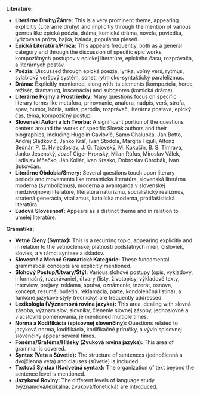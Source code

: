 **Literature:**

- **Literárne Druhy/Žánre:** This is a very prominent theme, appearing explicitly (Literárne druhy) and implicitly through the mention of various genres like epická poézia, dráma, komická dráma, novela, poviedka, lyrizovaná próza, bajka, balada, populárna pieseň.
- **Epická Literatúra/Próza:** This appears frequently, both as a general category and through the discussion of specific epic works, kompozičných postupov v epickej literatúre, epického času, rozprávača, a literárnych postáv.
- **Poézia:** Discussed through epická poézia, lyrika, voľný verš, rytmus, sylabický veršový systém, sonet, rytmicko-syntaktický paralelizmus.
- **Dráma:** Explicitly mentioned, along with its elements (kompozícia, herec, režisér, dramaturg, inscenácia) and subgenres (komická dráma).
- **Literárne Pojmy a Prostriedky:** Many questions focus on specific literary terms like metafora, prirovnanie, anafora, nadpis, verš, strofa, spev, humor, irónia, satira, paródia, rozprávač, literárna postava, epický čas, téma, kompozičný postup.
- **Slovenskí Autori a Ich Tvorba:** A significant portion of the questions centers around the works of specific Slovak authors and their biographies, including Hugolín Gavlovič, Samo Chalupka, Ján Botto, Andrej Sládkovič, Janko Kráľ, Ivan Stodola, Margita Figuli, Alfonz Bednár, P. O. Hviezdoslav, J. G. Tajovský, M. Kukučín, B. S. Timrava, Janko Jesenský, Jozef Cíger Hronský, Milan Rúfus, Miroslav Válek, Ladislav Mňačko, Ján Kollár, Ivan Krasko, Dobroslav Chrobák, Ivan Bukovčan.
- **Literárne Obdobia/Smery:** Several questions touch upon literary periods and movements like romantická literatúra, slovenská literárna moderna (symbolizmus), moderna a avantgarda v slovenskej medzivojnovej literatúre, literatúra naturizmu, socialistický realizmus, stratená generácia, vitalizmus, katolícka moderna, protifašistická literatúra.
- **Ľudová Slovesnosť:** Appears as a distinct theme and in relation to umelej literatúre.

**Gramatika:**

- **Vetné Členy (Syntax):** This is a recurring topic, appearing explicitly and in relation to the vetnočlenskej platnosti podstatných mien, čísloviek, slovies, a v rámci syntaxe a skladov.
- **Slovesné a Menné Gramatické Kategórie:** These fundamental grammatical concepts are explicitly mentioned.
- **Slohový Postup/Útvary/Štýl:** Various slohové postupy (opis, výkladový, informačný, rozprávanie), útvary (listy, životopisy, výkladové texty, interview, prejavy, reklama, správa, oznámenie, inzerát, osnova, koncept, resumé, bulletin, reklamácia, parte, kondolenčná listina), a funkčné jazykové štýly (rečnícky) are frequently addressed.
- **Lexikológia (Významová rovina jazyka):** This area, dealing with slovná zásoba, význam slov, slovníky, členenie slovnej zásoby, jednoslovné a viacslovné pomenovania, je mentioned multiple times.
- **Norma a Kodifikácia (spisovnej slovenčiny):** Questions related to jazyková norma, kodifikácia, kodifikačné príručky, a vývin spisovnej slovenčiny appear several times.
- **Fonéma/Graféma/Hlásky (Zvuková rovina jazyka):** This area of grammar is covered.
- **Syntax (Veta a Súvetie):** The structure of sentences (jednočlenná a dvojčlenná veta) and clauses (súvetie) is included.
- **Textová Syntax (Nadvetná syntax):** The organization of text beyond the sentence level is mentioned.
- **Jazykové Roviny:** The different levels of language study (významová/lexikálna, zvuková/fonetická) are introduced.